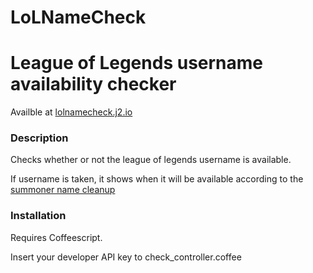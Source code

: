 LoLNameCheck
============

# League of Legends username availability checker

Availble at [lolnamecheck.j2.io](http://lolnamecheck.j2.io)

### Description

Checks whether or not the league of legends username is available.

If username is taken, it shows when it will be available according to the [summoner name cleanup](http://na.leagueoflegends.com/en/news/game-updates/features/summoner-name-clean)

### Installation

Requires Coffeescript. 

Insert your developer API key to check_controller.coffee
